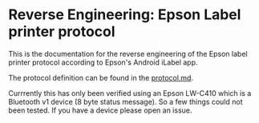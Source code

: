 # Reverse Engineering: Epson Label printer protocol

This is the documentation for the reverse engineering of the Epson label
printer protocol according to Epson's Android iLabel app.

The protocol definition can be found in the [protocol.md](protocol.md).

Currrently this has only been verified using an Epson LW-C410 which is a
Bluetooth v1 device (8 byte status message). So a few things could not been
tested. If you have a device please open an issue.
